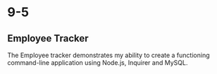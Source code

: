 # 9-5

## Employee Tracker

The Employee tracker demonstrates my ability to create a functioning command-line application using Node.js, Inquirer and MySQL. 
